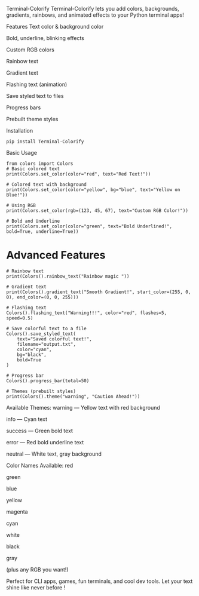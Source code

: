 Terminal-Colorify 
Terminal-Colorify lets you add colors, backgrounds, gradients, rainbows, and animated effects to your Python terminal apps!

Features
Text color & background color

Bold, underline, blinking effects

Custom RGB colors

Rainbow text

Gradient text

Flashing text (animation)

Save styled text to files

Progress bars

Prebuilt theme styles

Installation
```
pip install Terminal-Colorify
```
Basic Usage


```
from colors import Colors
# Basic colored text
print(Colors.set_color(color="red", text="Red Text!"))

# Colored text with background
print(Colors.set_color(color="yellow", bg="blue", text="Yellow on Blue!"))

# Using RGB
print(Colors.set_color(rgb=(123, 45, 67), text="Custom RGB Color!"))

# Bold and Underline
print(Colors.set_color(color="green", text="Bold Underlined!", bold=True, underline=True))
```
# Advanced Features
```
# Rainbow text
print(Colors().rainbow_text("Rainbow magic "))

# Gradient text
print(Colors().gradient_text("Smooth Gradient!", start_color=(255, 0, 0), end_color=(0, 0, 255)))

# Flashing text
Colors().flashing_text("Warning!!!", color="red", flashes=5, speed=0.5)

# Save colorful text to a file
Colors().save_styled_text(
    text="Saved colorful text!",
    filename="output.txt",
    color="cyan",
    bg="black",
    bold=True
)

# Progress bar
Colors().progress_bar(total=50)

# Themes (prebuilt styles)
print(Colors().theme("warning", "Caution Ahead!"))
```
Available Themes:
warning — Yellow text with red background

info — Cyan text

success — Green bold text

error — Red bold underline text

neutral — White text, gray background

Color Names Available:
red

green

blue

yellow

magenta

cyan

white

black

gray

(plus any RGB you want!)

Perfect for CLI apps, games, fun terminals, and cool dev tools.
Let your text shine like never before !

